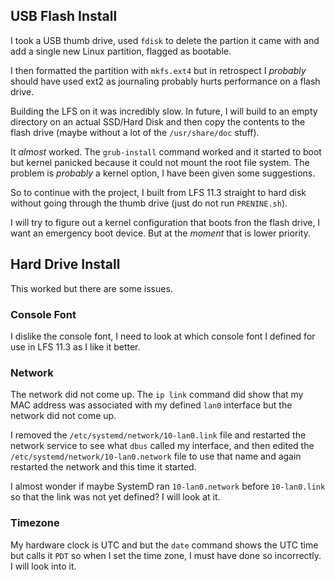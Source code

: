 USB Flash Install
-----------------

I took a USB thumb drive, used `fdisk` to delete the partion it came with and
add a single new Linux partition, flagged as bootable.

I then formatted the partition with `mkfs.ext4` but in retrospect I *probably*
should have used ext2 as journaling probably hurts performance on a flash drive.

Building the LFS on it was incredibly slow. In future, I will build to an empty
directory on an actual SSD/Hard Disk and then copy the contents to the flash
drive (maybe without a lot of the `/usr/share/doc` stuff).

It *almost* worked. The `grub-install` command worked and it started to boot but
kernel panicked because it could not mount the root file system. The problem is
*probably* a kernel option, I have been given some suggestions.

So to continue with the project, I built from LFS 11.3 straight to hard disk
without going through the thumb drive (just do not run `PRENINE.sh`).

I will try to figure out a kernel configuration that boots fron the flash drive,
I want an emergency boot device. But at the *moment* that is lower priority.


Hard Drive Install
------------------

This worked but there are some issues.

### Console Font

I dislike the console font, I need to look at which console font I defined for
use in LFS 11.3 as I like it better.

### Network

The network did not come up. The `ip link` command did show that my MAC address
was associated with my defined `lan0` interface but the network did not come up.

I removed the `/etc/systemd/network/10-lan0.link` file and restarted the network
service to see what `dbus` called my interface, and then edited the
`/etc/systemd/network/10-lan0.network` file to use that name and again restarted
the network and this time it started.

I almost wonder if maybe SystemD ran `10-lan0.network` before `10-lan0.link` so
that the link was not yet defined? I will look at it.

### Timezone

My hardware clock is UTC and but the `date` command shows the UTC time but
calls it `PDT` so when I set the time zone, I must have done so incorrectly. I
will look into it.
